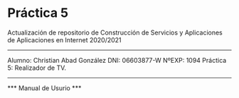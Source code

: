  # Práctica 5

Actualización de repositorio de Construcción de Servicios y Aplicaciones de Aplicaciones en Internet 2020/2021

****************************************************************************************************

Alumno: Christian Abad González
DNI: 06603877-W
NºEXP: 1094
Práctica 5: Realizador de TV.

****************************************************************************************************

*** Manual de Usurio ***